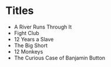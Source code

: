 # Titles

* A River Runs Through It
* Fight Club
* 12 Years a Slave
* The Big Short
* 12 Monkeys
* The Curious Case of Banjamin Button
